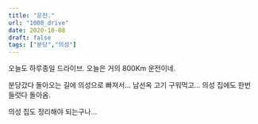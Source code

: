 ```yaml
---
title: "운전."
url: "1008_drive"
date: 2020-10-08
draft: false
tags: ["분당","의성"]
---
```

오늘도 하루종일 드라이브. 오늘은 거의 800Km 운전이네.

분당갔다 돌아오는 길에 의성으로 빠져서... 남선옥 고기 구워먹고...
의성 집에도 한번 들럿다 돌아옴.

의성 집도 정리해야 되는구나...
